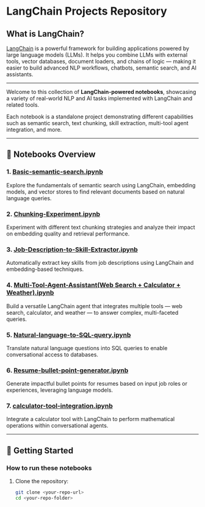 # LangChain Projects Repository

## What is LangChain?

[LangChain](https://langchain.com/) is a powerful framework for building applications powered by large language models (LLMs). It helps you combine LLMs with external tools, vector databases, document loaders, and chains of logic — making it easier to build advanced NLP workflows, chatbots, semantic search, and AI assistants.

---

Welcome to this collection of **LangChain-powered notebooks**, showcasing a variety of real-world NLP and AI tasks implemented with LangChain and related tools.

Each notebook is a standalone project demonstrating different capabilities such as semantic search, text chunking, skill extraction, multi-tool agent integration, and more.

---

## 📂 Notebooks Overview

### 1. [Basic-semantic-search.ipynb](./Basic-semantic-search.ipynb)  
Explore the fundamentals of semantic search using LangChain, embedding models, and vector stores to find relevant documents based on natural language queries.

### 2. [Chunking-Experiment.ipynb](./Chunking-Experiment.ipynb)  
Experiment with different text chunking strategies and analyze their impact on embedding quality and retrieval performance.

### 3. [Job-Description-to-Skill-Extractor.ipynb](./Job-Description-to-Skill-Extractor.ipynb)  
Automatically extract key skills from job descriptions using LangChain and embedding-based techniques.

### 4. [Multi-Tool-Agent-Assistant\(Web Search + Calculator + Weather\).ipynb](./Multi-Tool-Agent-Assistant%28Web%20Search%20%2B%20Calculator%20%2B%20Weather%29.ipynb)  
Build a versatile LangChain agent that integrates multiple tools — web search, calculator, and weather — to answer complex, multi-faceted queries.

### 5. [Natural-language-to-SQL-query.ipynb](./Natural-language-to-SQL-query.ipynb)  
Translate natural language questions into SQL queries to enable conversational access to databases.

### 6. [Resume-bullet-point-generator.ipynb](./Resume-bullet-point-generator.ipynb)  
Generate impactful bullet points for resumes based on input job roles or experiences, leveraging language models.

### 7. [calculator-tool-integration.ipynb](./calculator-tool-integration.ipynb)  
Integrate a calculator tool with LangChain to perform mathematical operations within conversational agents.

---

## 🚀 Getting Started

### How to run these notebooks

1. Clone the repository:
   ```bash
   git clone <your-repo-url>
   cd <your-repo-folder>
